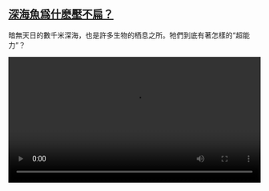 <!--1685260026000-->
[深海魚爲什麽壓不扁？](https://www.dw.com/zh/%E6%B7%B1%E6%B5%B7%E9%AD%9A%E7%88%B2%E4%BB%80%E9%BA%BD%E5%A3%93%E4%B8%8D%E6%89%81%EF%BC%9F/a-65746083)
------

<p>暗無天日的數千米深海，也是許多生物的栖息之所。牠們到底有著怎樣的“超能力”？ </small></p><video src="https://tvdownloaddw-a.akamaihd.net/dwtv_video/flv/vdt_zh/2023/bchi230526_001_deepfish_01r_AVC_1280x720.mp4" controls style="width:100%"></video>
